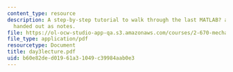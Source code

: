 ```yaml
---
content_type: resource
description: A step-by-step tutorial to walk through the last MATLAB? assignment was
  handed out as notes.
file: https://ol-ocw-studio-app-qa.s3.amazonaws.com/courses/2-670-mechanical-engineering-tools-january-iap-2004/b60e82ded01961a31049c39984aab0e3_day3lecture.pdf
file_type: application/pdf
resourcetype: Document
title: day3lecture.pdf
uid: b60e82de-d019-61a3-1049-c39984aab0e3
---
```

